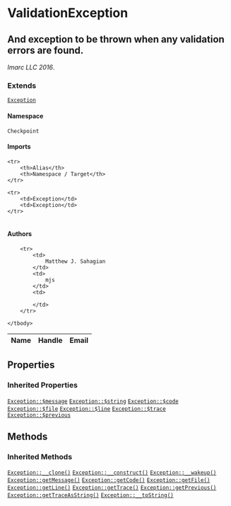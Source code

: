 # ValidationException
## And exception to be thrown when any validation errors are found.

_Imarc LLC 2016_.

### Extends

[`Exception`](http://php.net/class.exception)

#### Namespace

`Checkpoint`

#### Imports

<table>

	<tr>
		<th>Alias</th>
		<th>Namespace / Target</th>
	</tr>
	
	<tr>
		<td>Exception</td>
		<td>Exception</td>
	</tr>
	
</table>

#### Authors

<table>
	<thead>
		<th>Name</th>
		<th>Handle</th>
		<th>Email</th>
	</thead>
	<tbody>
	
		<tr>
			<td>
				Matthew J. Sahagian
			</td>
			<td>
				mjs
			</td>
			<td>
				
			</td>
		</tr>
	
	</tbody>
</table>

## Properties

### Inherited Properties

[`Exception::$message`](http://php.net/class.exception#message) [`Exception::$string`](http://php.net/class.exception#string) [`Exception::$code`](http://php.net/class.exception#code) [`Exception::$file`](http://php.net/class.exception#file) [`Exception::$line`](http://php.net/class.exception#line) [`Exception::$trace`](http://php.net/class.exception#trace) [`Exception::$previous`](http://php.net/class.exception#previous) 

## Methods

### Inherited Methods

[`Exception::__clone()`](http://php.net/class.exception#__clone) [`Exception::__construct()`](http://php.net/class.exception#__construct) [`Exception::__wakeup()`](http://php.net/class.exception#__wakeup) [`Exception::getMessage()`](http://php.net/class.exception#getmessage) [`Exception::getCode()`](http://php.net/class.exception#getcode) [`Exception::getFile()`](http://php.net/class.exception#getfile) [`Exception::getLine()`](http://php.net/class.exception#getline) [`Exception::getTrace()`](http://php.net/class.exception#gettrace) [`Exception::getPrevious()`](http://php.net/class.exception#getprevious) [`Exception::getTraceAsString()`](http://php.net/class.exception#gettraceasstring) [`Exception::__toString()`](http://php.net/class.exception#__tostring) 

